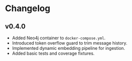 # Changelog

## v0.4.0
- Added Neo4j container to `docker-compose.yml`.
- Introduced token overflow guard to trim message history.
- Implemented dynamic embedding pipeline for ingestion.
- Added basic tests and coverage fixtures.

